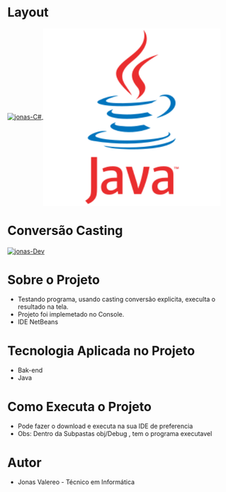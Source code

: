 # Layout

<a href="#">
<img align="center"  alt="jonas-C#" height ="400" width ="400" src ="https://user-images.githubusercontent.com/25933386/117362801-170b3200-ae92-11eb-810a-8a4974d4c16e.jpg" style="max-width: 100%;"></img>
</a>

<a href="#">
<img align="center"  alt="jonas-C#" height ="400" width ="400" src ="https://raw.githubusercontent.com/devicons/devicon/master/icons/java/java-original-wordmark.svg" style="max-width: 100%;"></img>
</a>

# Conversão Casting

<a href="#">
<img align="center"  alt="jonas-Dev" height ="70" width ="160" src ="https://user-images.githubusercontent.com/25933386/116831049-87107400-ab83-11eb-947b-0a94a3e89f04.png" style="max-width: 100%;"></img>
</a>

# Sobre o Projeto

- Testando programa, usando casting conversão explicita, execulta o resultado na tela.
- Projeto foi implemetado no  Console.
- IDE NetBeans


# Tecnologia Aplicada no Projeto

- Bak-end
- Java

# Como Executa o Projeto

- Pode fazer o download e executa na sua IDE de preferencia
- Obs: Dentro da Subpastas obj/Debug , tem o programa executavel


# Autor

- Jonas Valereo - Técnico em Informática 
